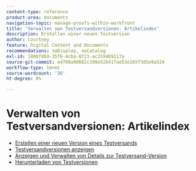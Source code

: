 ```yaml
---
content-type: reference
product-area: documents
navigation-topic: manage-proofs-within-workfront
title: 'Verwalten von Testversandversionen: Artikelindex'
description: Erstellen einer neuen Testversion
author: Courtney
feature: Digital Content and Documents
recommendations: noDisplay, noCatalog
exl-id: 1806fd69-35f6-4cba-8f21-ac259469117a
source-git-commit: ed708a98662c198e52b417ae53e165f3d5e9a524
workflow-type: tm+mt
source-wordcount: '36'
ht-degree: 0%

---
```


# Verwalten von Testversandversionen: Artikelindex

* [Erstellen einer neuen Version eines Testversands](../../../../review-and-approve-work/proofing/managing-proofs-within-workfront/create-new-proof-version.md)
* [Testversandversionen anzeigen](../../../../review-and-approve-work/proofing/managing-proofs-within-workfront/manage-proof-versions/view-proof-versions.md)
* [Anzeigen und Verwalten von Details zur Testversand-Version](../../../../review-and-approve-work/proofing/managing-proofs-within-workfront/manage-proof-versions/view-version-details.md)
* [Herunterladen von Testversionen](../../../../review-and-approve-work/proofing/managing-proofs-within-workfront/manage-proof-versions/download-versions.md)
